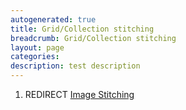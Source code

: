 ```yaml
---
autogenerated: true
title: Grid/Collection stitching
breadcrumb: Grid/Collection stitching
layout: page
categories: 
description: test description
---
```


1.  REDIRECT [Image Stitching](Image_Stitching)

